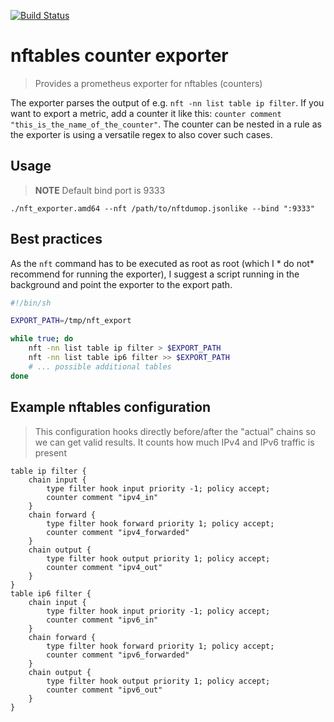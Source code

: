 [![Build Status](https://cloud.drone.io/api/badges/xvzf/nftables_counter_exporter/status.svg)](https://cloud.drone.io/xvzf/nftables_counter_exporter)

# nftables counter exporter
> Provides a prometheus exporter for nftables (counters)

The exporter parses the output of e.g. `nft -nn list table ip filter`.
If you want to export a metric, add a counter it like this: `counter comment "this_is_the_name_of_the_counter"`.
The counter can be nested in a rule as the exporter is using a versatile regex to also cover such cases.


## Usage
> **NOTE** Default bind port is 9333

```
./nft_exporter.amd64 --nft /path/to/nftdumop.jsonlike --bind ":9333"
```

## Best practices
As the `nft` command has to be executed as root as root (which I * do not* recommend for running the exporter), I suggest a script running in the background and point the exporter to the export path.
```sh
#!/bin/sh

EXPORT_PATH=/tmp/nft_export

while true; do
    nft -nn list table ip filter > $EXPORT_PATH
    nft -nn list table ip6 filter >> $EXPORT_PATH
    # ... possible additional tables
done
```

## Example nftables configuration
> This configuration hooks directly before/after the "actual" chains so we can get valid results. It counts how much IPv4 and IPv6 traffic is present

```
table ip filter {
    chain input {
        type filter hook input priority -1; policy accept;
        counter comment "ipv4_in"
    }
    chain forward {
        type filter hook forward priority 1; policy accept;
        counter comment "ipv4_forwarded"
    }
    chain output {
        type filter hook output priority 1; policy accept;
        counter comment "ipv4_out"
    }
}
table ip6 filter {
    chain input {
        type filter hook input priority -1; policy accept;
        counter comment "ipv6_in"
    }
    chain forward {
        type filter hook forward priority 1; policy accept;
        counter comment "ipv6_forwarded"
    }
    chain output {
        type filter hook output priority 1; policy accept;
        counter comment "ipv6_out"
    }
}
```